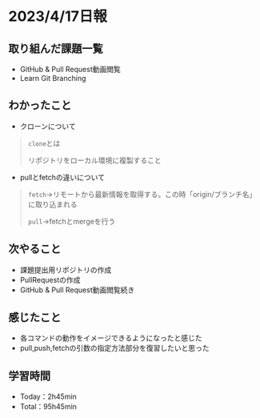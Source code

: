 # 2023/4/17日報


## 取り組んだ課題一覧
- GitHub & Pull Request動画閲覧
- Learn Git Branching

## わかったこと
- クローンについて
> `clone`とは
> 
> リポジトリをローカル環境に複製すること

- pullとfetchの違いについて
> `fetch`→リモートから最新情報を取得する。この時「origin/ブランチ名」に取り込まれる
> 
> `pull`→fetchとmergeを行う

## 次やること
- 課題提出用リポジトリの作成
- PullRequestの作成
- GitHub & Pull Request動画閲覧続き

## 感じたこと
- 各コマンドの動作をイメージできるようになったと感じた
- pull,push,fetchの引数の指定方法部分を復習したいと思った

## 学習時間
- Today：2h45min
- Total：95h45min

